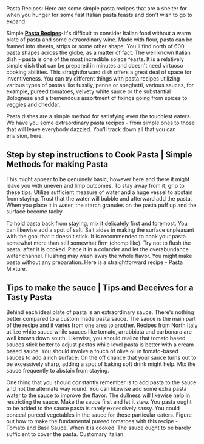 <p>&nbsp;</p><p class="MsoNormal">Pasta Recipes: Here are some simple pasta recipes that are a
shelter for when you hunger for some fast Italian pasta feasts and don't wish
to go to expand.</p>

<p class="MsoNormal">Simple <b><a href="http://cooklads.com/">Pasta Recipes</a></b>-It's
difficult to consider Italian food without a warm plate of pasta and some
extraordinary wine. Made with flour, pasta can be framed into sheets, strips or
some other shape. You'll find north of 600 pasta shapes across the globe, as a
matter of fact. The well known Italian dish - pasta is one of the most
incredible solace feasts. It is a relatively simple dish that can be prepared
in minutes and doesn't need virtuoso cooking abilities. This straightforward
dish offers a great deal of space for inventiveness. You can try different
things with pasta recipes utilizing various types of pastas like fussily, penne
or spaghetti, various sauces, for example, pureed tomatoes, velvety white sauce
or the substantial Bolognese and a tremendous assortment of fixings going from
spices to veggies and cheddar.</p>

<p class="MsoNormal">Pasta dishes are a simple method for satisfying even the touchiest
eaters. We have you some extraordinary pasta recipes - from simple ones to
those that will leave everybody dazzled. You'll track down all that you can
envision, here.</p>

<h2>Step by step instructions to Cook Pasta | Simple Methods for making Pasta</h2>

<p class="MsoNormal">This might appear to be genuinely basic, however here and
there it might leave you with uneven and limp outcomes. To stay away from it,
grip to these tips. Utilize sufficient measure of water and a huge vessel to
abstain from staying. Trust that the water will bubble and afterward add the
pasta. When you place it in water, the starch granules on the pasta puff up and
the surface become tacky.</p>

<p class="MsoNormal">To hold pasta back from staying, mix it delicately first and
foremost. You can likewise add a spot of salt. Salt aides in making the surface
unpleasant with the goal that it doesn't stick. It is recommended to cook your
pasta somewhat more than still somewhat firm (chomp like). Try not to flush the
pasta, after it is cooked. Place it in a colander and let the overabundance
water channel. Flushing may wash away the whole flavor. You might make pasta
without any preparation. Here is a straightforward recipe - Pasta Mixture.</p>

<h2>Tips to make the sauce | Tips and Deceives for a Tasty Pasta</h2>

<p class="MsoNormal">Behind each ideal plate of pasta is an extraordinary sauce.
There's nothing better compared to a custom made pasta sauce. The sauce is the
main part of the recipe and it varies from one area to another. Recipes from
North Italy utilize white sauce while sauces like tomato, arrabbiata and
carbonara are well known down south. Likewise, you should realize that tomato
based sauces stick better to adjust pastas while level pasta is better with a
cream based sauce. You should involve a touch of olive oil in tomato-based
sauces to add a rich surface. On the off chance that your sauce turns out to be
excessively sharp, adding a spot of baking soft drink might help. Mix the sauce
frequently to abstain from staying.</p>

<p class="MsoNormal">One thing that you should constantly remember is to add
pasta to the sauce and not the alternate way round. You can likewise add some
extra pasta water to the sauce to improve the flavor. The dullness will
likewise help in restricting the sauce. Make the sauce first and let it stew.
You pasta ought to be added to the sauce pasta is rarely excessively sassy. You
could conceal pureed vegetables in the sauce for those particular eaters.
Figure out how to make the fundamental pureed tomatoes with this recipe -
Tomato and Basil Sauce. When it is cooked. The sauce ought to be barely
sufficient to cover the pasta. Customary Italian </p>
